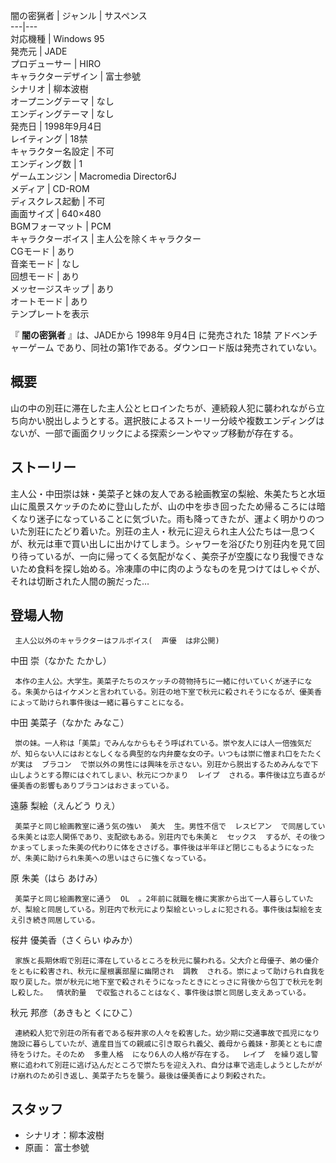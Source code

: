 闇の密猟者  |  ジャンル  |  サスペンス   
---|---  
対応機種  |  Windows 95   
発売元  |  JADE   
プロデューサー  |  HIRO   
キャラクターデザイン  |  富士参號   
シナリオ  |  柳本波樹   
オープニングテーマ  |  なし   
エンディングテーマ  |  なし   
発売日  |  1998年9月4日   
レイティング  |  18禁   
キャラクター名設定  |  不可   
エンディング数  |  1   
ゲームエンジン  |  Macromedia Director6J   
メディア  |  CD-ROM   
ディスクレス起動  |  不可   
画面サイズ  |  640×480   
BGMフォーマット  |  PCM   
キャラクターボイス  |  主人公を除くキャラクター   
CGモード  |  あり   
音楽モード  |  なし   
回想モード  |  あり   
メッセージスキップ  |  あり   
オートモード  |  あり   
テンプレートを表示  
  
『 **闇の密猟者** 』は、JADEから  1998年  9月4日  に発売された  18禁  アドベンチャーゲーム
であり、同社の第1作である。ダウンロード版は発売されていない。

##  概要  

山の中の別荘に滞在した主人公とヒロインたちが、連続殺人犯に襲われながら立ち向かい脱出しようとする。選択肢によるストーリー分岐や複数エンディングはないが、一部で画面クリックによる探索シーンやマップ移動が存在する。

##  ストーリー  

主人公・中田崇は妹・美菜子と妹の友人である絵画教室の梨絵、朱美たちと水垣山に風景スケッチのために登山したが、山の中を歩き回ったため帰るころには暗くなり迷子になっていることに気づいた。雨も降ってきたが、運よく明かりのついた別荘にたどり着いた。別荘の主人・秋元に迎えられ主人公たちは一息つくが、秋元は車で買い出しに出かけてしまう。シャワーを浴びたり別荘内を見て回り待っているが、一向に帰ってくる気配がなく、美奈子が空腹になり我慢できないため食料を探し始める。冷凍庫の中に肉のようなものを見つけてはしゃぐが、それは切断された人間の腕だった…

##  登場人物  

     主人公以外のキャラクターはフルボイス(  声優  は非公開) 
中田 崇（なかた たかし）

     本作の主人公。大学生。美菜子たちのスケッチの荷物持ちに一緒に付いていくが迷子になる。朱美からはイケメンと言われている。別荘の地下室で秋元に殺されそうになるが、優美香によって助けられ事件後は一緒に暮らすことになる。 

中田 美菜子（なかた みなこ）

     崇の妹。一人称は「美菜」でみんなからもそう呼ばれている。崇や友人には人一倍強気だが、知らない人にはおとなしくなる典型的な内弁慶な女の子。いつもは崇に憎まれ口をたたくが実は  ブラコン  で崇以外の男性には興味を示さない。別荘から脱出するためみんなで下山しようとする際にはぐれてしまい、秋元につかまり  レイプ  される。事件後は立ち直るが優美香の影響もありブラコンはおさまっている。 

遠藤 梨絵（えんどう りえ）

     美菜子と同じ絵画教室に通う気の強い  美大  生。男性不信で  レスビアン  で同居している朱美とは恋人関係であり、支配欲もある。別荘内でも朱美と  セックス  するが、その後つかまってしまった朱美の代わりに体をささげる。事件後は半年ほど閉じこもるようになったが、朱美に助けられ朱美への思いはさらに強くなっている。 

原 朱美（はら あけみ）

     美菜子と同じ絵画教室に通う  OL  。2年前に就職を機に実家から出て一人暮らしていたが、梨絵と同居している。別荘内で秋元により梨絵といっしょに犯される。事件後は梨絵を支え引き続き同居している。 

桜井 優美香（さくらい ゆみか）

     家族と長期休暇で別荘に滞在しているところを秋元に襲われる。父大介と母優子、弟の優介をともに殺害され、秋元に屋根裏部屋に幽閉され  調教  される。崇によって助けられ自我を取り戻した。崇が秋元に地下室で殺されそうになったときにとっさに背後から包丁で秋元を刺し殺した。  情状酌量  で収監されることはなく、事件後は崇と同居し支えあっている。 

秋元 邦彦（あきもと くにひこ）

     連続殺人犯で別荘の所有者である桜井家の人々を殺害した。幼少期に交通事故で孤児になり施設に暮らしていたが、遺産目当ての親戚に引き取られ義父、義母から義妹・那美とともに虐待をうけた。そのため  多重人格  になり6人の人格が存在する。  レイプ  を繰り返し警察に追われて別荘に逃げ込んだところで崇たちを迎え入れ、自分は車で逃走しようとしたががけ崩れのため引き返し、美菜子たちを襲う。最後は優美香により刺殺された。 

##  スタッフ  

  * シナリオ：柳本波樹 
  * 原画：  富士参號 

